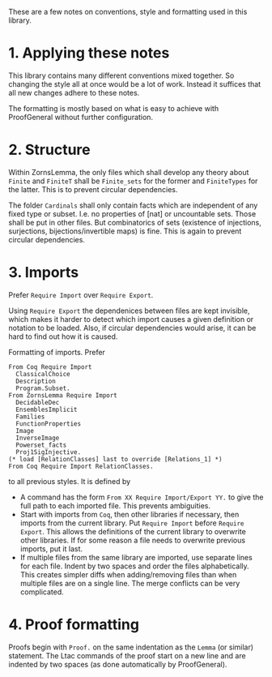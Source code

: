 These are a few notes on conventions, style and formatting used in
this library.

# 1. Applying these notes
This library contains many different conventions mixed
together. So changing the style all at once would be a lot of work.
Instead it suffices that all new changes adhere to these notes.

The formatting is mostly based on what is easy to achieve with
ProofGeneral without further configuration.

# 2. Structure
Within ZornsLemma, the only files which shall develop any theory about
`Finite` and `FiniteT` shall be `Finite_sets` for the former and
`FiniteTypes` for the latter. This is to prevent circular
dependencies.

The folder `Cardinals` shall only contain facts which are independent of
any fixed type or subset. I.e. no properties of [nat] or uncountable sets.
Those shall be put in other files. But combinatorics of sets (existence of
injections, surjections, bijections/invertible maps) is fine.
This is again to prevent circular dependencies.

# 3. Imports
Prefer `Require Import` over `Require Export`.

Using `Require Export` the dependenices between files are kept
invisible, which makes it harder to detect which import causes a given
definition or notation to be loaded. Also, if circular dependencies
would arise, it can be hard to find out how it is caused.

Formatting of imports.
Prefer
```coq
From Coq Require Import
  ClassicalChoice
  Description
  Program.Subset.
From ZornsLemma Require Import
  DecidableDec
  EnsemblesImplicit
  Families
  FunctionProperties
  Image
  InverseImage
  Powerset_facts
  Proj1SigInjective.
(* load [RelationClasses] last to override [Relations_1] *)
From Coq Require Import RelationClasses.
```
to all previous styles. It is defined by
* A command has the form `From XX Require Import/Export YY.` to give
  the full path to each imported file.
  This prevents ambiguities.
* Start with imports from `Coq`, then other libraries if necessary,
  then imports from the current library. Put `Require Import` before
  `Require Export`.
  This allows the definitions of the current library to overwrite
  other libraries.
  If for some reason a file needs to overwrite previous imports, put
  it last.
* If multiple files from the same library are imported, use separate
  lines for each file. Indent by two spaces and order the files
  alphabetically.
  This creates simpler diffs when adding/removing files than when
  multiple files are on a single line. The merge conflicts can be very
  complicated.

# 4. Proof formatting
Proofs begin with `Proof.` on the same indentation as the `Lemma` (or
similar) statement. The Ltac commands of the proof start on a new line
and are indented by two spaces (as done automatically by ProofGeneral).
